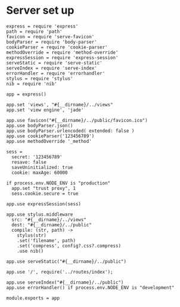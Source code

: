 # Server set up

    express = require 'express'
    path = require 'path'
    favicon = require 'serve-favicon'
    bodyParser = require 'body-parser'
    cookieParser = require 'cookie-parser'
    methodOverride = require 'method-override'
    expressSession = require 'express-session'
    serveStatic = require 'serve-static'
    serveIndex = require 'serve-index'
    errorHandler = require 'errorhandler'
    stylus = require 'stylus'
    nib = require 'nib'

    app = express()

    app.set 'views', "#{__dirname}/../views"
    app.set 'view engine', 'jade'

    app.use favicon("#{__dirname}/../public/favicon.ico")
    app.use bodyParser.json()
    app.use bodyParser.urlencoded( extended: false )
    app.use cookieParser('123456789')
    app.use methodOverride '_method'

    sess =
      secret: '123456789'
      resave: false
      saveUninitialized: true
      cookie: maxAge: 60000

    if process.env.NODE_ENV is "production"
      app.set "trust proxy", 1
      sess.cookie.secure = true

    app.use expressSession(sess)

    app.use stylus.middleware
      src: "#{__dirname}/../views"
      dest: "#{__dirname}/../public"
      compile: (str, path) ->
        stylus(str)
        .set('filename', path)
        .set('compress', config?.css?.compress)
        .use nib()

    app.use serveStatic("#{__dirname}/../public")

    app.use '/', require('../routes/index');

    app.use serveIndex("#{__dirname}/../public")
    app.use errorHandler() if process.env.NODE_ENV is "development"

    module.exports = app
